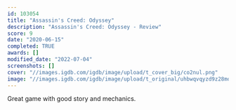 ```yaml
---
id: 103054
title: "Assassin's Creed: Odyssey"
description: "Assassin's Creed: Odyssey - Review"
score: 9
date: "2020-06-15"
completed: TRUE
awards: []
modified_date: "2022-07-04"
screenshots: []
cover: "//images.igdb.com/igdb/image/upload/t_cover_big/co2nul.png"
image: "//images.igdb.com/igdb/image/upload/t_original/uhbwqvqyzd9z28moax4v.jpg"
---
```

Great game with good story and mechanics.